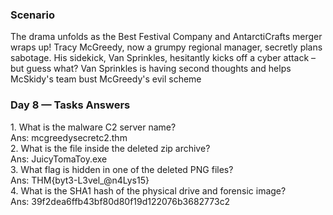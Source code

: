 <h3>Scenario</h3>
<p>
The drama unfolds as the Best Festival Company and AntarctiCrafts merger wraps up! Tracy McGreedy, now a grumpy regional manager, secretly plans sabotage. His sidekick, Van Sprinkles, hesitantly kicks off a cyber attack – but guess what? Van Sprinkles is having second thoughts and helps McSkidy's team bust McGreedy's evil scheme
</p>
<h3>Day 8 — Tasks Answers</h3>
1. What is the malware C2 server name?<br>
Ans: mcgreedysecretc2.thm
<br>
2. What is the file inside the deleted zip archive?<br>
Ans: JuicyTomaToy.exe
<br>
3. What flag is hidden in one of the deleted PNG files?<br>
Ans: THM{byt3-L3vel_@n4Lys15}
<br>
4. What is the SHA1 hash of the physical drive and forensic image?<br>
Ans: 39f2dea6ffb43bf80d80f19d122076b3682773c2
